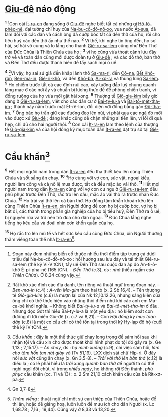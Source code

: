 # [Giu-đê]() náo động

<sup><b>1</b></sup> [^1-59c5171b-2d0c-42bb-8ca0-597d39f68bf9]Con cái [Ít-ra-en]() đang sống ở [Giu-đê]() nghe biết tất cả những gì [Hô-lô-phéc-nê](), đại tướng chỉ huy của [Na-bu-cô-đô-nô-xo](), vua nước [Át-sua](), đã làm đối với các dân và cách ông đã cướp bóc tất cả đền thờ của họ, rồi cho tiêu huỷ các đền thờ ấy như thế nào. <sup><b>2</b></sup> Vì thế, khi nghe tin ông đến, họ sợ hãi, sợ hãi vô cùng và lo lắng cho thành [Giê-ru-sa-lem]() cũng như Đền Thờ của Đức Chúa là Thiên Chúa của họ ; <sup><b>3</b></sup> vì họ cũng vừa thoát cảnh lưu đày trở về và toàn dân cũng mới được đoàn tụ ở [Giu-đê]() ; và các đồ thờ, bàn thờ và Đền Thờ đều được thánh hiến để tẩy sạch mọi ô uế.

<sup><b>4</b></sup> [^2-59c5171b-2d0c-42bb-8ca0-597d39f68bf9]Vì vậy, họ sai sứ giả đến khắp lãnh thổ [Sa-ma-ri](), đến [Cô-na](), [Bết Khô-rôn](), [Ben-ma-in](), [Giê-ri-khô](), và đến [Khô-ba](), [Ai-xô-ra]() và thung lũng [Sa-lem](). <sup><b>5</b></sup> Họ chiếm trước tất cả các đỉnh núi cao, xây tường đắp luỹ chung quanh làng mạc ở các nơi ấy và chuẩn bị lương thực để đề phòng chiến tranh, vì đồng ruộng của họ vừa mới gặt hái xong. <sup><b>6</b></sup> Thượng tế [Giô-gia-kim]() bấy giờ đang ở [Giê-ru-sa-lem](), viết cho các dân cư ở [Bai-ty-lu-a]() và [Bai-tô-mét-tha-im]() ; thành này nằm trước mặt Ét-rê-lon, đối diện với đồng bằng gần [Đô-tha-im](). <sup><b>7</b></sup> Ông bảo họ trấn giữ các đường đèo lên núi, vì phải qua các ngả đó mới vào được xứ [Giu-đê]() ; đàng khác cũng dễ chặn những ai tiến lên, vì lối đi quá hẹp, chỉ đủ cho hai người thôi. <sup><b>8</b></sup> Con cái [Ít-ra-en]() làm theo lệnh của thượng tế [Giô-gia-kim]() và của hội đồng kỳ mục toàn dân [Ít-ra-en]() đặt trụ sở tại [Giê-ru-sa-lem]().

# Cầu khẩn[^3-59c5171b-2d0c-42bb-8ca0-597d39f68bf9]

<sup><b>9</b></sup> Hết mọi người nam trong dân [Ít-ra-en]() đều tha thiết kêu lên cùng Thiên Chúa và sốt sắng ăn chay. <sup><b>10</b></sup> [^1@-59c5171b-2d0c-42bb-8ca0-597d39f68bf9]Họ cùng với vợ con, súc vật, ngoại kiều, người làm công và cả nô lệ mua được, tất cả đều mặc áo vải thô. <sup><b>11</b></sup> Hết mọi người nam trong dân [Ít-ra-en]() cùng với vợ con cư ngụ ở [Giê-ru-sa-lem]() đều phủ phục trước Đền Thờ, rắc tro lên đầu, mặc áo vải thô ra trước nhan Đức Chúa. <sup><b>12</b></sup> Họ trải vải thô lên cả bàn thờ. Họ đồng tâm khẩn khoản kêu lên cùng Thiên Chúa [Ít-ra-en](), xin Người đừng để con họ bị cướp bóc, vợ họ bị bắt đi, các thành trong phần gia nghiệp của họ bị tiêu huỷ, Đền Thờ ra ô uế, bị nguyền rủa và trở nên trò đùa cho dân ngoại. <sup><b>13</b></sup> Đức Chúa lắng nghe tiếng họ kêu cầu và đoái nhìn cơn khốn quẫn của họ.

<sup><b>15</b></sup> Họ rắc tro lên mũ tế và hết sức kêu cầu cùng Đức Chúa, xin Người thương thăm viếng toàn thể nhà [Ít-ra-en]()[^4-59c5171b-2d0c-42bb-8ca0-597d39f68bf9].

[^1-59c5171b-2d0c-42bb-8ca0-597d39f68bf9]: Đoạn này đem những biến cố thuộc nhiều thời điểm tập trung cả dưới triều đại Na-bu-cô-đô-nô-xo : hồi hương sau lưu đày và tái thiết Giê-ru-sa-lem (thế kỷ VI-V tCN), tẩy uế Đền Thờ sau cuộc đàn áp do An-ti-ô-khô Ê-pi-pha-nê (165 tCN). – _Đền Thờ_ (c.3), ds : _nhà_ (hiểu ngầm _của Thiên Chúa_). Ở 8,24 cũng vậy.

[^2-59c5171b-2d0c-42bb-8ca0-597d39f68bf9]: Rất khó xác định các địa danh, tên riêng và thuật ngữ trong đoạn này. – _Ben-ma-in_ (c.4) : _A-vên Ma-gim_ theo hai tb (x. 2 Sb 16,4). – Tên thượng tế _Giô-gia-kim_ (c.6) là mượn lại của Nk 12,10.12.26, nhưng sáng kiến của ông chỉ có thể thực hiện vào những thời điểm như khi các anh em Ma-ca-bê khởi nghĩa. – Không biết _Bai-ty-lu-a_ và _Bai-tô-mét-tha-im_ ở đâu. Nhưng đọc Gđt thì hiểu Bai-ty-lu-a là một yếu địa : nó kiểm soát con đường đi tới miền Giu-đê (x. c.7 và 8,21). – Còn _Hội đồng kỳ mục toàn dân_ (c.8) là một cơ cấu chỉ có thể tồn tại trong thời kỳ Hy-lạp đô hộ (cuối thế kỷ IV tCN).

[^3-59c5171b-2d0c-42bb-8ca0-597d39f68bf9]: _Cầu khẩn_ : đây là một thể thức giữ chay long trọng để sám hối sau khi nhận tội và cầu xin cho được thoát khỏi hình phạt do tội đó gây ra (x. Ge 1,13 ; 2,15.17). – _Ăn chay_, ds : _hạ mình xuống_ (c.9), chỉ việc sám hối, _làm cho tâm hồn tan nát giày vò_ (Tv 51,19). LXX dịch sát chữ Híp-ri. Ở đây nói _súc vật_ cũng ăn chay (x. Gn 3,5-8). – _Trải vải thô lên bàn thờ_ (c.12) là điều lạ ; có lẽ phải hiểu là _trải xung quanh bàn thờ_ để người ta có thể nghỉ ngơi đôi chút, vì trong _nhiều ngày_, họ không rời Đền thánh, _phủ phục_ cầu khẩn (cc. 11 và 13) : x. 2 Sm 21,10 cách khẩn cầu của bà Rít-xơ-pa.

[^4-59c5171b-2d0c-42bb-8ca0-597d39f68bf9]: _Thăm viếng_ : thuật ngữ chỉ một sự can thiệp của Thiên Chúa, hoặc để thi ân, hoặc để giáng hoạ, luôn luôn để mưu ích cho dân Người (x. Lc 1,68.78 ; 7,16 ; 19,44). Cũng vậy ở 8,33 và 13,20.

[^1@-59c5171b-2d0c-42bb-8ca0-597d39f68bf9]: Gn 3,7-8
